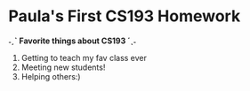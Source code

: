 # Paula's First CS193 Homework


**˗ˏˋ Favorite things about CS193 ´ˎ˗**

1. Getting to teach  my fav class ever
2. Meeting new students!
3. Helping others:)

